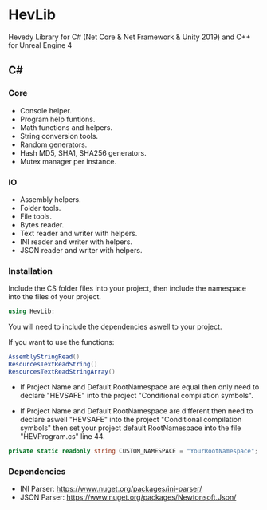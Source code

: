 # HevLib
Hevedy Library for C# (Net Core &amp; Net Framework &amp; Unity 2019) and C++ for Unreal Engine 4


## C#

### Core
 * Console helper.
 * Program help funtions.
 * Math functions and helpers.
 * String conversion tools.
 * Random generators.
 * Hash MD5, SHA1, SHA256 generators.
 * Mutex manager per instance.
 
### IO
 * Assembly helpers.
 * Folder tools.
 * File tools.
 * Bytes reader.
 * Text reader and writer with helpers.
 * INI reader and writer with helpers.
 * JSON reader and writer with helpers.



### Installation
Include the CS folder files into your project, then include the namespace into the files of your project.
```csharp
using HevLib;
```
You will need to include the dependencies aswell to your project.

If you want to use the functions:
```csharp
AssemblyStringRead()
ResourcesTextReadString()
ResourcesTextReadStringArray()
```
 * If Project Name and Default RootNamespace are equal then only need to declare "HEVSAFE" into the project "Conditional compilation symbols".

 * If Project Name and Default RootNamespace are different then need to declare aswell "HEVSAFE" into the project "Conditional compilation symbols" then set your project default RootNamespace into the file "HEVProgram.cs" line 44.
```csharp
private static readonly string CUSTOM_NAMESPACE = "YourRootNamespace";
```

### Dependencies
 * INI Parser: https://www.nuget.org/packages/ini-parser/
 * JSON Parser: https://www.nuget.org/packages/Newtonsoft.Json/
